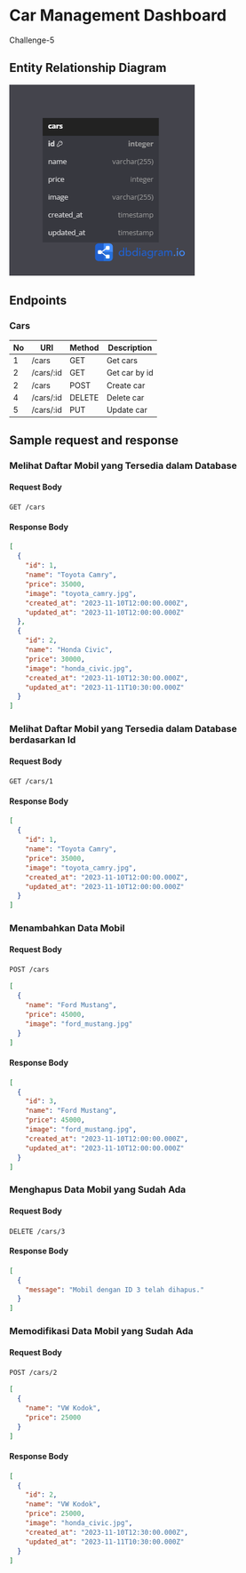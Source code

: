 # Car Management Dashboard
Challenge-5

## Entity Relationship Diagram
![ERD](./images/Cars.png)

## Endpoints

### Cars
| No | URI                          | Method    | Description                              |
| -- | ----------------             | --------- | ---------------------------------------- |
| 1  | /cars                        | GET       | Get cars                                 |
| 2  | /cars/:id                    | GET       | Get car by id                            |
| 2  | /cars                        | POST      | Create car                               |
| 4  | /cars/:id                    | DELETE    | Delete car                               |
| 5  | /cars/:id                    | PUT       | Update car                               |

## Sample request and response

### Melihat Daftar Mobil yang Tersedia dalam Database
#### Request Body
```GET /cars```

#### Response Body
```json
[
  {
    "id": 1,
    "name": "Toyota Camry",
    "price": 35000,
    "image": "toyota_camry.jpg",
    "created_at": "2023-11-10T12:00:00.000Z",
    "updated_at": "2023-11-10T12:00:00.000Z"
  },
  {
    "id": 2,
    "name": "Honda Civic",
    "price": 30000,
    "image": "honda_civic.jpg",
    "created_at": "2023-11-10T12:30:00.000Z",
    "updated_at": "2023-11-11T10:30:00.000Z"
  }
]
```



### Melihat Daftar Mobil yang Tersedia dalam Database berdasarkan Id
#### Request Body
```GET /cars/1```

#### Response Body
```json
[
  {
    "id": 1,
    "name": "Toyota Camry",
    "price": 35000,
    "image": "toyota_camry.jpg",
    "created_at": "2023-11-10T12:00:00.000Z",
    "updated_at": "2023-11-10T12:00:00.000Z"
  }
]
```


### Menambahkan Data Mobil
#### Request Body
```POST /cars```
```json
[
  {
    "name": "Ford Mustang",
    "price": 45000,
    "image": "ford_mustang.jpg"
  }
]
```

#### Response Body
```json
[
  {
    "id": 3,
    "name": "Ford Mustang",
    "price": 45000,
    "image": "ford_mustang.jpg",
    "created_at": "2023-11-10T12:00:00.000Z",
    "updated_at": "2023-11-10T12:00:00.000Z"
  }
]
```



### Menghapus Data Mobil yang Sudah Ada
#### Request Body
```DELETE /cars/3```

#### Response Body
```json
[
  {
    "message": "Mobil dengan ID 3 telah dihapus."
  }
]
```


### Memodifikasi Data Mobil yang Sudah Ada
#### Request Body
```POST /cars/2```
```json
[
  {
    "name": "VW Kodok",
    "price": 25000
  }
]
```

#### Response Body
```json
[
  {
    "id": 2,
    "name": "VW Kodok",
    "price": 25000,
    "image": "honda_civic.jpg",
    "created_at": "2023-11-10T12:30:00.000Z",
    "updated_at": "2023-11-11T10:30:00.000Z"
  }
]
```

